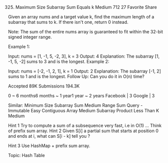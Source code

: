 325. Maximum Size Subarray Sum Equals k
Medium 712 27 Favorite Share

Given an array nums and a target value k, find the maximum length of a subarray that sums to k. If there isn't one, return 0 instead.

Note:
The sum of the entire nums array is guaranteed to fit within the 32-bit signed integer range.

Example 1:

Input: nums = [1, -1, 5, -2, 3], k = 3
Output: 4 
Explanation: The subarray [1, -1, 5, -2] sums to 3 and is the longest.
Example 2:

Input: nums = [-2, -1, 2, 1], k = 1
Output: 2 
Explanation: The subarray [-1, 2] sums to 1 and is the longest.
Follow Up:
Can you do it in O(n) time?

Accepted 89K
Submissions 194.3K

0 ~ 6 months6 months ~ 1 year1 year ~ 2 years
Facebook | 3 Google | 3

Similar:
Minimum Size Subarray Sum Medium
Range Sum Query - Immutable Easy
Contiguous Array Medium
Subarray Product Less Than K Medium

Hint 1
Try to compute a sum of a subsequence very fast, i.e in O(1) … Think of prefix sum array.
Hint 2
Given S[i] a partial sum that starts at position 0 and ends at i, what can S[i - k] tell you ?

Hint 3
Use HashMap + prefix sum array.

Topic: Hash Table
